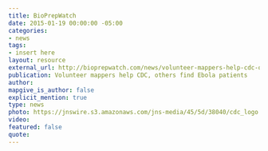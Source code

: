 ```yaml
---
title: BioPrepWatch
date: 2015-01-19 00:00:00 -05:00
categories:
- news
tags:
- insert here
layout: resource
external_url: http://bioprepwatch.com/news/volunteer-mappers-help-cdc-others-find-ebola-patients/340598/
publication: Volunteer mappers help CDC, others find Ebola patients
author: 
mapgive_is_author: false
explicit_mention: true
type: news
photo: https://jnswire.s3.amazonaws.com/jns-media/45/5d/38040/cdc_logo.jpg
video: 
featured: false
quote: 
---
```


